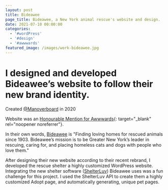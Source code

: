 ```yaml
---
layout: post
title: Bideawee
page_title: Bideawee, a New York animal rescue's website and design.
date: 2021-07-10 00:00:00
categories:
  - '#wordPress'
  - '#design'
  - '#awwwards'
featured_image: /images/work-bideawee.jpg
---
```

# I designed and developed Bideawee’s website to follow their new brand identity.

Created [@Manoverboard](https://manoverboard.com) in 2020

Website was an [Honourable Mention for Awwwards](https://www.awwwards.com/sites/bideawee){: target="_blank" rel="noopener noreferrer"}.

In their own words, [Bideawee](https://www.bideawee.org/) is "Finding loving homes for rescued animals since 1903. Bideawee’s mission is to be Greater New York’s leader in rescuing, caring for, and placing homeless cats and dogs with people who love them."

After designing their new website according to their recent rebrand, I developed the rescue shelter a highly customized WordPress website. Integrating the new shelter software ([ShelterLuv](https://www.shelterluv.com/)) Bideawee uses was a fun challenge for this project. I used the ShelterLuv API to create them a highly customized Adopt page, and automatically generating, unique pet pages.
